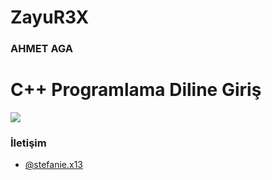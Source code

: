 # ZayuR3X
### AHMET AGA

# C++ Programlama Diline Giriş



![](https://geekflare.com/wp-content/uploads/2022/08/C-programming.png)

### İletişim
- [@stefanie.x13](https://www.instagram.com/stefanie.x13)
